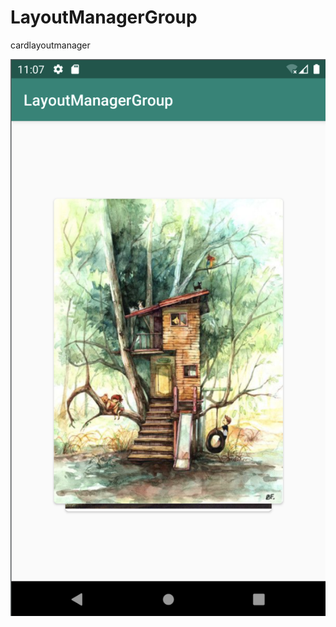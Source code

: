 # LayoutManagerGroup
cardlayoutmanager


![image](https://github.com/GodisGod/LayoutManagerGroup/blob/master/images/WX20190730-111220%402x.png)

